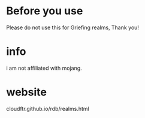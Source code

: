 # Before you use
Please do not use this for Griefing realms, Thank you!
# info
i am not affiliated with mojang.
# website
cloudftr.github.io/rdb/realms.html
